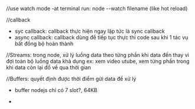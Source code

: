 //use watch mode
-at terminal run: node --watch filename (like hot reload)

//callback

- syc callback: callback thực hiện ngay lập tức là sync callback
- async callback: callback dùng để tiếp tục thực thi code sau khi 1 tác vụ bất đồng bộ hoàn thành

//Streams: trong node, xử lý luồng data theo từng phần khi data đến thay vì đợi toàn bộ luồng data khả dụng
ex: xem video utube, xem từng phần trong khi data còn lại đổ về qua thời gian

//Buffers: quyết định được thời điểm gửi data để xử lý

- buffer nodejs chỉ có 7 slot?, 64KB

-
